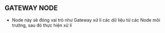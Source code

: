 ## GATEWAY NODE
- Node này sẽ đóng vai trò như Gateway xử lí các dữ liệu từ các Node môi trường, sau đó thực hiện xử lí